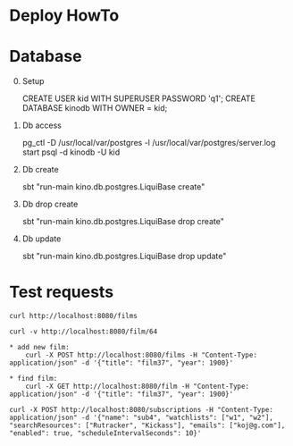 Deploy HowTo
============

Database
========
0. Setup

    CREATE USER kid WITH SUPERUSER PASSWORD 'q1';
    CREATE DATABASE kinodb WITH OWNER = kid;

1. Db access

    pg_ctl -D /usr/local/var/postgres -l /usr/local/var/postgres/server.log start
    psql -d kinodb -U kid

2. Db create

    sbt "run-main kino.db.postgres.LiquiBase create"

3. Db drop create

    sbt "run-main kino.db.postgres.LiquiBase drop create"

4. Db update

    sbt "run-main kino.db.postgres.LiquiBase drop update"
    
Test requests
=============
    curl http://localhost:8080/films
    
    curl -v http://localhost:8080/film/64
    
    * add new film:
        curl -X POST http://localhost:8080/films -H "Content-Type: application/json" -d '{"title": "film37", "year": 1900}'
        
    * find film:
        curl -X GET http://localhost:8080/film -H "Content-Type: application/json" -d '{"title": "film37", "year": 1900}'

    curl -X POST http://localhost:8080/subscriptions -H "Content-Type: application/json" -d '{"name": "sub4", "watchlists": ["w1", "w2"], "searchResources": ["Rutracker", "Kickass"], "emails": ["koj@g.com"], "enabled": true, "scheduleIntervalSeconds": 10}'